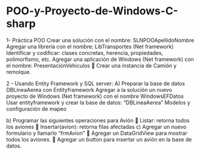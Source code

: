 # POO-y-Proyecto-de-Windows-C-sharp
1- Práctica POO
Crear una solución con el nombre: SLNPOOApellidoNombre
Agregar una librería con el nombre: LibTransportes (Net framework)
Identificar y codificar: clases concretas, herencia, propiedades, polimorfismo,
etc.
Agregar una aplicación de Windows (Net framework) con el nombre:
PresentaciónVehiculos
 Crear una instancia de Camión y remolque.

2 - Usando Entity Framework y SQL server:
A) Preparar la base de datos DBLineaAerea con Entityframework
Agregar a la solución un nuevo proyecto de Windows (Net framework) con el
nombre WindowsEFDatos
Usar entityframework y crear la base de datos: “DBLineaAerea”
Modelos y configuración de mapeo

b) Programar las siguientes operaciones para Avión
 Listar: retorna todos los aviones
 Insertar(avion): retorna filas afectadas
c) Agregar un nuevo formulario y llamarlo “frmAvion”
 Agregar un DataGridView para mostrar todos los aviones.
 Agregar un button para insertar un avión en la base de datos.
